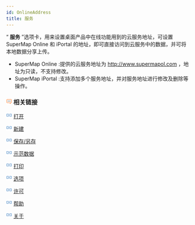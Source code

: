 ```yaml
---
id: OnlineAddress
title: 服务
---
```

“ **服务** ”选项卡，用来设置桌面产品中在线功能用到的云服务地址，可设置 SuperMap Online 和 iPortal
的地址，即可直接访问到云服务中的数据，并可将本地数据分享上传。

  * SuperMap Online :提供的云服务地址为 http://www.supermapol.com ，地址为只读，不支持修改。
  * SuperMap iPortal :支持添加多个服务地址，并对服务地址进行修改及删除等操作。

### ![](../img/seealso.png) 相关链接

![](../img/smalltitle.png) [打开](ItemOpen.html)

![](../img/smalltitle.png) [新建](ItemNew.html)

![](../img/smalltitle.png) [保存/另存](ItemSave.html)

![](../img/smalltitle.png) [示范数据](ItemSampleData.html)

![](../img/smalltitle.png) [打印](ItemPrint.html)

![](../img/smalltitle.png) [选项](ItemDeskproOption.html)

![](../img/smalltitle.png) [许可](ItemLicense.html)

![](../img/smalltitle.png) [帮助](ItemHelp.html)

![](../img/smalltitle.png) [关于](About.html)
